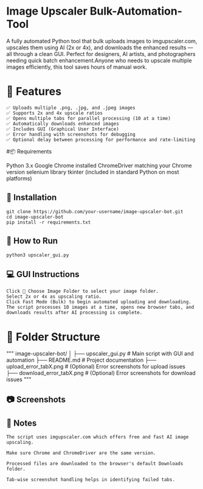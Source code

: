 #  Image Upscaler Bulk-Automation-Tool
 A fully automated Python tool that bulk uploads images to imgupscaler.com, upscales them using AI (2x or 4x), and downloads the enhanced results — all through a clean GUI. Perfect for designers, AI artists, and photographers needing quick batch enhancement.Anyone who needs to upscale multiple images efficiently, this tool saves hours of manual work.

# 🔧 Features

    ✅ Uploads multiple .png, .jpg, and .jpeg images
    ✅ Supports 2x and 4x upscale ratios
    ✅ Opens multiple tabs for parallel processing (10 at a time)
    ✅ Automatically downloads enhanced images
    ✅ Includes GUI (Graphical User Interface)
    ✅ Error handling with screenshots for debugging
    ✅ Optional delay between processing for performance and rate-limiting

#📦 Requirements

   Python 3.x
   Google Chrome installed
   ChromeDriver matching your Chrome version
   selenium library
   tkinter (included in standard Python on most platforms)

## 🚀 Installation

    git clone https://github.com/your-username/image-upscaler-bot.git
    cd image-upscaler-bot
    pip install -r requirements.txt

## 🚀 How to Run

    python3 upscaler_gui.py

## 💻 GUI Instructions

    Click 📁 Choose Image Folder to select your image folder.
    Select 2x or 4x as upscaling ratio.
    Click Fast Mode (Bulk) to begin automated uploading and downloading.
    The script processes 10 images at a time, opens new browser tabs, and downloads results after AI processing is complete.

# 📁 Folder Structure
"""
image-upscaler-bot/
│
├── upscaler_gui.py         # Main script with GUI and automation
├── README.md               # Project documentation
├── upload_error_tabX.png   # (Optional) Error screenshots for upload issues
├── download_error_tabX.png # (Optional) Error screenshots for download issues """

## 📷 Screenshots


## 📌 Notes

    The script uses imgupscaler.com which offers free and fast AI image upscaling.

    Make sure Chrome and ChromeDriver are the same version.

    Processed files are downloaded to the browser's default Downloads folder.

    Tab-wise screenshot handling helps in identifying failed tabs.

